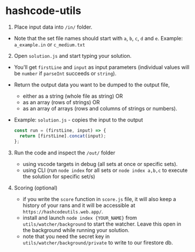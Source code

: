 # hashcode-utils

1. Place input data into `/in/` folder.

- Note that the set file names should start with `a`, `b`, `c`, `d` and `e`. Example: `a_example.in` or `c_medium.txt`

2. Open `solution.js` and start typing your solution.

- You'll get `firstLine` and `input` as input parameters (individual values will be `number` if `parseInt` succeeds or `string`).

- Return the output data you want to be dumped to the output file,
  - either as a string (whole file as string) OR
  - as an array (rows of strings) OR
  - as an array of arrays (rows and columns of strings or numbers).
- Example:
  `solution.js` - copies the input to the output
  ```js
  const run = (firstLine, input) => {
    return [firstLine].concat(input);
  };
  ```

3. Run the code and inspect the `/out/` folder

   - using vscode targets in debug (all sets at once or specific sets).
   - using CLI (run `node index` for all sets or `node index a,b,c` to execute the solution for specific set/s)

4. Scoring (optional)

   - if you write the `score` function in `score.js` file, it will also keep a history of your rans and it will be accessible at `https://hashcodeutils.web.app/`.
   - install and launch `node index {YOUR_NAME}` from `utils/watcher/background` to start the watcher. Leave this open in the background while running your solution.
   - note that you need the secret key in `utils/watcher/background/private` to write to our firestore db.
